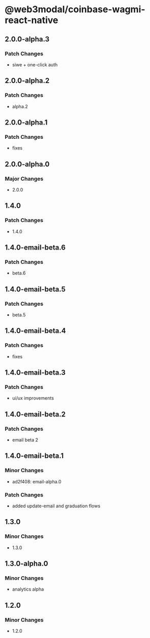 # @web3modal/coinbase-wagmi-react-native

## 2.0.0-alpha.3

### Patch Changes

- siwe + one-click auth

## 2.0.0-alpha.2

### Patch Changes

- alpha.2

## 2.0.0-alpha.1

### Patch Changes

- fixes

## 2.0.0-alpha.0

### Major Changes

- 2.0.0

## 1.4.0

### Patch Changes

- 1.4.0

## 1.4.0-email-beta.6

### Patch Changes

- beta.6

## 1.4.0-email-beta.5

### Patch Changes

- beta.5

## 1.4.0-email-beta.4

### Patch Changes

- fixes

## 1.4.0-email-beta.3

### Patch Changes

- ui/ux improvements

## 1.4.0-email-beta.2

### Patch Changes

- email beta 2

## 1.4.0-email-beta.1

### Minor Changes

- ad2f408: email-alpha.0

### Patch Changes

- added update-email and graduation flows

## 1.3.0

### Minor Changes

- 1.3.0

## 1.3.0-alpha.0

### Minor Changes

- analytics alpha

## 1.2.0

### Minor Changes

- 1.2.0

